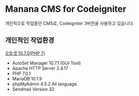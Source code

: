 # Manana CMS for Codeigniter
개인적으로 작업중인 CMS로, Codeigniter 3버전을 사용하고 있습니다.

## 개인적인 작업환경
[오토셋 10.7.0(PHP 7)](http://autoset.net/xe/about_autoset)

* AutoSet Manager 10.7.1 (GUI Tool)
* Apache HTTP Server 2.4.17
* PHP 7.0.1
* MariaDB 10.1.9
* phpMyAdmin 4.5.2 All language
* Sendmail Version 32
